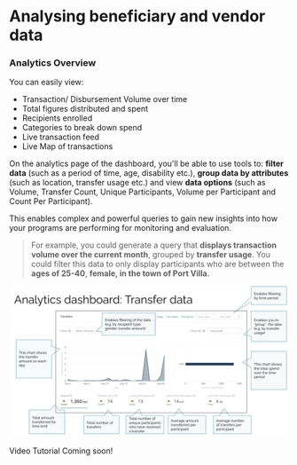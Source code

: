 # Analysing beneficiary and vendor data

### Analytics Overview

You can easily view:

* Transaction/ Disbursement Volume over time
* Total figures distributed and spent
* Recipients enrolled
* Categories to break down spend 
* Live transaction feed
* Live Map of transactions

On the analytics page of the dashboard, you'll be able to use tools to: **filter data** \(such as a period of time, age, disability etc.\), **group data by attributes** \(such as location, transfer usage etc.\) and view **data options** \(such as Volume, Transfer Count, Unique Participants, Volume per Participant and Count Per Participant\).

This enables complex and powerful queries to gain new insights into how your programs are performing for monitoring and evaluation. 

> For example, you could generate a query that **displays transaction volume over the current month**, grouped by **transfer usage**. You could filter this data to only display participants who are between the **ages of 25-40**, **female, in the town of Port Villa.**

![](../.gitbook/assets/screen-shot-2020-09-10-at-1.11.12-pm.png)



Video Tutorial Coming soon!

